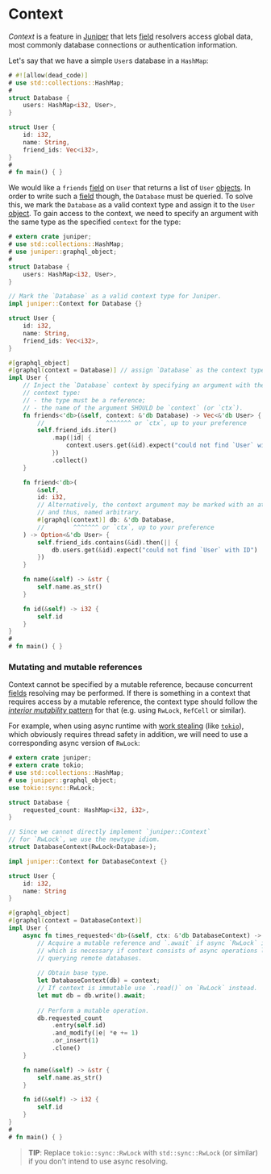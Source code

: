 Context
=======

_Context_ is a feature in [Juniper] that lets [field][4] resolvers access global data, most commonly database connections or authentication information.

Let's say that we have a simple `User`s database in a `HashMap`:
```rust
# #![allow(dead_code)]
# use std::collections::HashMap;
#
struct Database {
    users: HashMap<i32, User>,
}

struct User {
    id: i32,
    name: String,
    friend_ids: Vec<i32>,
}
#
# fn main() { }
```
We would like a `friends` [field][4] on `User` that returns a list of `User` [objects][4]. In order to write such a [field][4] though, the `Database` must be queried. To solve this, we mark the `Database` as a valid context type and assign it to the `User` [object][4]. To gain access to the context, we need to specify an argument with the same type as the specified `context` for the type:
```rust
# extern crate juniper;
# use std::collections::HashMap;
# use juniper::graphql_object;
#
struct Database {
    users: HashMap<i32, User>,
}

// Mark the `Database` as a valid context type for Juniper.
impl juniper::Context for Database {}

struct User {
    id: i32,
    name: String,
    friend_ids: Vec<i32>,
}

#[graphql_object]
#[graphql(context = Database)] // assign `Database` as the context type
impl User {
    // Inject the `Database` context by specifying an argument with the 
    // context type: 
    // - the type must be a reference;
    // - the name of the argument SHOULD be `context` (or `ctx`).
    fn friends<'db>(&self, context: &'db Database) -> Vec<&'db User> {
        //                 ^^^^^^^ or `ctx`, up to your preference
        self.friend_ids.iter()
            .map(|id| {
                context.users.get(&id).expect("could not find `User` with ID")
            })
            .collect()
    }

    fn friend<'db>(
        &self, 
        id: i32, 
        // Alternatively, the context argument may be marked with an attribute,
        // and thus, named arbitrary.
        #[graphql(context)] db: &'db Database,
        //        ^^^^^^^ or `ctx`, up to your preference
    ) -> Option<&'db User> {
        self.friend_ids.contains(&id).then(|| {
            db.users.get(&id).expect("could not find `User` with ID")
        })
    }

    fn name(&self) -> &str { 
        self.name.as_str() 
    }

    fn id(&self) -> i32 { 
        self.id 
    }
}
#
# fn main() { }
```


### Mutating and mutable references

Context cannot be specified by a mutable reference, because concurrent [fields][4] resolving may be performed. If there is something in a context that requires access by a mutable reference, the context type should follow the [_interior mutability_ pattern][5] for that (e.g. using `RwLock`, `RefCell` or similar).

For example, when using async runtime with [work stealing][6] (like [`tokio`]), which obviously requires thread safety in addition, we will need to use a corresponding async version of `RwLock`:
```rust
# extern crate juniper;
# extern crate tokio;
# use std::collections::HashMap;
# use juniper::graphql_object;
use tokio::sync::RwLock;

struct Database {
    requested_count: HashMap<i32, i32>,
}

// Since we cannot directly implement `juniper::Context`
// for `RwLock`, we use the newtype idiom.
struct DatabaseContext(RwLock<Database>);

impl juniper::Context for DatabaseContext {}

struct User {
    id: i32,
    name: String
}

#[graphql_object]
#[graphql(context = DatabaseContext)]
impl User {
    async fn times_requested<'db>(&self, ctx: &'db DatabaseContext) -> i32 {
        // Acquire a mutable reference and `.await` if async `RwLock` is used,
        // which is necessary if context consists of async operations like 
        // querying remote databases.
        
        // Obtain base type.
        let DatabaseContext(db) = context;
        // If context is immutable use `.read()` on `RwLock` instead.
        let mut db = db.write().await;
        
        // Perform a mutable operation.
        db.requested_count
            .entry(self.id)
            .and_modify(|e| *e += 1)
            .or_insert(1)
            .clone()
    }

    fn name(&self) -> &str { 
        self.name.as_str() 
    }

    fn id(&self) -> i32 { 
        self.id 
    }
}
#
# fn main() { }
```
> **TIP**: Replace `tokio::sync::RwLock` with `std::sync::RwLock` (or similar) if you don't intend to use async resolving.




[`tokio`]: https://docs.rs/tokio
[GraphQL]: https://graphql.org
[Juniper]: https://docs.rs/juniper
[Rust]: https://www.rust-lang.org

[0]: https://spec.graphql.org/October2021#sec-Objects
[4]: https://spec.graphql.org/October2021#sec-Language.Fields
[5]: https://doc.rust-lang.org/reference/interior-mutability.html#interior-mutability
[6]: https://en.wikipedia.org/wiki/Work_stealing
